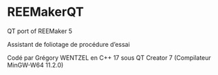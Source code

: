 # REEMakerQT
QT port of REEMaker 5

Assistant de foliotage de procédure d’essai

Codé par Grégory WENTZEL en C++ 17 sous QT Creator 7 (Compilateur MinGW-W64 11.2.0)
